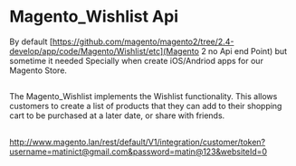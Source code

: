 

# Magento_Wishlist Api

By default [https://github.com/magento/magento2/tree/2.4-develop/app/code/Magento/Wishlist/etc](Magento 2 no Api end Point) but sometime it needed Specially when create iOS/Andriod apps for our Magento Store.





##

The Magento_Wishlist implements the Wishlist functionality.
This allows customers to create a list of products that they can add to their shopping cart to be purchased at a later date, or share with friends.


##



http://www.magento.lan/rest/default/V1/integration/customer/token?username=matinict@gmail.com&password=matin@123&websiteId=0
